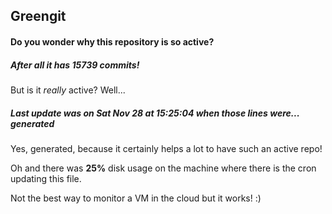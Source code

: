 ## Greengit

#### Do you wonder why this repository is so active?

##### After all it has 15739 commits!

But is it *really* active? Well...

##### Last update was on Sat Nov 28 at 15:25:04 when those lines were... generated

Yes, generated, because it certainly helps a lot to have such an active repo!

Oh and there was **25%** disk usage on the machine
where there is the cron updating this file.

Not the best way to monitor a VM in the cloud but it works! :)
